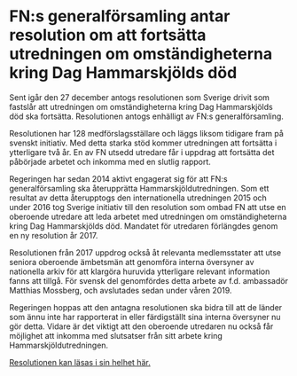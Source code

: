 # FN:s generalförsamling antar resolution om att fortsätta utredningen om omständigheterna kring Dag Hammarskjölds död

Sent igår den 27 december antogs resolutionen som Sverige drivit som fastslår att utredningen om omständigheterna kring Dag Hammarskjölds död ska fortsätta. Resolutionen antogs enhälligt av FN:s generalförsamling.

Resolutionen har 128 medförslagsställare och läggs liksom tidigare fram på svenskt initiativ. Med detta starka stöd kommer utredningen att fortsätta i ytterligare två år. En av FN utsedd utredare får i uppdrag att fortsätta det påbörjade arbetet och inkomma med en slutlig rapport.

Regeringen har sedan 2014 aktivt engagerat sig för att FN:s generalförsamling ska återupprätta Hammarskjöldutredningen. Som ett resultat av detta återupptogs den internationella utredningen 2015 och under 2016 tog Sverige initiativ till den resolution som ombad FN att utse en oberoende utredare att leda arbetet med utredningen om omständigheterna kring Dag Hammarskjölds död. Mandatet för utredaren förlängdes genom en ny resolution år 2017.

Resolutionen från 2017 uppdrog också åt relevanta medlemsstater att utse seniora oberoende ämbetsmän att genomföra interna översyner av nationella arkiv för att klargöra huruvida ytterligare relevant information fanns att tillgå. För svensk del genomfördes detta arbete av f.d. ambassadör Matthias Mossberg, och avslutades sedan under våren 2019.

Regeringen hoppas att den antagna resolutionen ska bidra till att de länder som ännu inte har rapporterat in eller färdigställt sina interna översyner nu gör detta. Vidare är det viktigt att den oberoende utredaren nu också får möjlighet att inkomma med slutsatser från sitt arbete kring Hammarskjöldutredningen.

[Resolutionen kan läsas i sin helhet här.](https://undocs.org/A/74/L.20 "Resolutionen kan läsas i sin helhet här")
